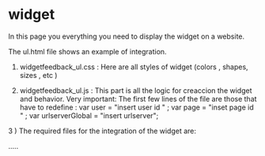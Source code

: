 # widget


In this page you everything you need to display the widget on a website.


The ul.html file shows an example of integration.


1) widgetfeedback_ul.css : Here are all styles of widget (colors , shapes, sizes , etc )


2) widgetfeedback_ul.js : This part is all the logic for creaccion the widget and behavior.
    Very important: The first few lines of the file are those that have to redefine :
        var user = "insert user id " ;
        var page = "inset page id " ;
        var urlserverGlobal = "insert urlserver";


3 ) The required files for the integration of the widget are:
<head>
        <link href="css/widgetfeedback_ul.css" rel="stylesheet"> 
        <script src="https://code.jquery.com/jquery-2.1.4.min.js"></script> 
        <script src="js/widgetfeedback_ul.js"></script>
.....
</head>
